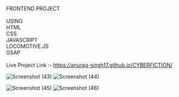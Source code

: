 FRONTEND PROJECT<br>
<br>
USING<br>
HTML<br>
CSS<br>
JAVASCRIPT<br>
LOCOMOTIVE.JS<br>
GSAP<br>
<br>
Live Project Link :- https://anurag-singh17.github.io/CYBERFICTION/ 
<br>

![Screenshot (43)](https://github.com/user-attachments/assets/48bfa02a-169a-4579-b488-d3eb24aef37f)
![Screenshot (44)](https://github.com/user-attachments/assets/58221c63-516c-4779-9ea5-383be8682061)

![Screenshot (45)](https://github.com/user-attachments/assets/a41a38ca-d4d9-4137-85bd-98e233013c05)
![Screenshot (46)](https://github.com/user-attachments/assets/005a063e-14e0-4abd-8ec3-d92e0e825bbe)


